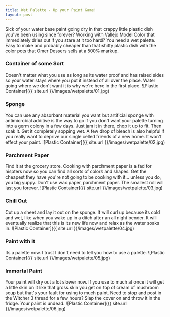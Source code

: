 ```yaml
---
title: Wet Palette - Up your Paint Game!
layout: post
---
```


Sick of your water base paint going dry in that crappy little plastic dish you've been using since forever? Working with Vallejo Model Color that immediately dries out if you stare at it too hard? You need a wet palette. Easy to make and probably cheaper than that shitty plastic dish with the color pots that Omer Dessers sells at a 500% markup.

### Container of some Sort
Doesn't matter what you use as long as its water proof and has raised sides so your water stays where you put it instead of all over the place. Water going where we don't want it is why we're here in the first place.
![Plastic Container]({{ site.url }}/images/wetpalette/01.jpg)

### Sponge
You can use any absorbant material you want but artificial sponge with antimicrobial additive is the way to go if you don't want your palette turning into a germ colony in a few days. Just jam it in there, chop it up to fit. Then soak it. Get it completely sopping wet. A few drop of bleach is also helpful if you really want to deprive our single celled friends of a new home. It won't effect your paint. 
![Plastic Container]({{ site.url }}/images/wetpalette/02.jpg)

### Parchment Paper
Find it at the grocery store. Cooking with parchment paper is a fad for hispters now so you can find all sorts of colors and shapes. Get the cheapest they have you're not going to be cooking with it... unless you do, you big yuppy. Don't use wax paper, parchment paper. The smallest roll will last you forever.
![Plastic Container]({{ site.url }}/images/wetpalette/03.jpg)

### Chill Out
Cut up a sheet and lay it out on the sponge. It will curl up because its cold and wet, like when you wake up in a ditch after an all night bender. It will eventually realize that this is its new life now and relax as the water soaks in.
![Plastic Container]({{ site.url }}/images/wetpalette/04.jpg)


### Paint with It
Its a palette now. I trust I don't need to tell you how to use a palette.
![Plastic Container]({{ site.url }}/images/wetpalette/05.jpg)

### Immortal Paint
Your paint will dry out a lot slower now. If you use to much at once it will get a little skin on it like that gross skin you get on top of cream of mushroom soup but that's your fault for using to much paint. Need to stop and post in the Witcher 3 thread for a few hours? Slap the cover on and throw it in the fridge. Your paint is undead. 
![Plastic Container]({{ site.url }}/images/wetpalette/06.jpg)
